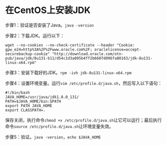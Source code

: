 # 在CentOS上安装JDK #

步骤1：验证是否安装了Java。`java -version`

步骤2：下载JDK。运行以下：

`wget --no-cookies --no-check-certificate --header "Cookie: gpw_e24=http%3A%2F%2Fwww.oracle.com%2F; oraclelicense=accept-securebackup-cookie" "http://download.oracle.com/otn-pub/java/jdk/8u131-b11/d54c1d3a095b4ff2b6607d096fa80163/jdk-8u131-linux-x64.rpm"`

步骤3：安装下载好的JDK。`rpm -ivh jdk-8u131-linux-x64.rpm`

步骤4：设置环境变量。运行`vim /etc/profile.d/java.sh`，然后写入以下语句：

    #!/bin/bash
    JAVA_HOME=/usr/java/jdk1.8.0_131/
    PATH=$JAVA_HOME/bin:$PATH
    export PATH JAVA_HOME
    export CLASSPATH=.

保存关闭，执行命令`chmod +x /etc/profile.d/java.sh`让它可以运行；最后执行命令`source /etc/profile.d/java.sh`让环境变量失效。

步骤5：验证。`java -version`，`echo $JAVA_HOME`
